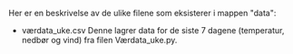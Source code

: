 Her er en beskrivelse av de ulike filene som eksisterer i mappen "data":

- værdata_uke.csv
Denne lagrer data for de siste 7 dagene (temperatur, nedbør og vind) fra filen Værdata_uke.py.